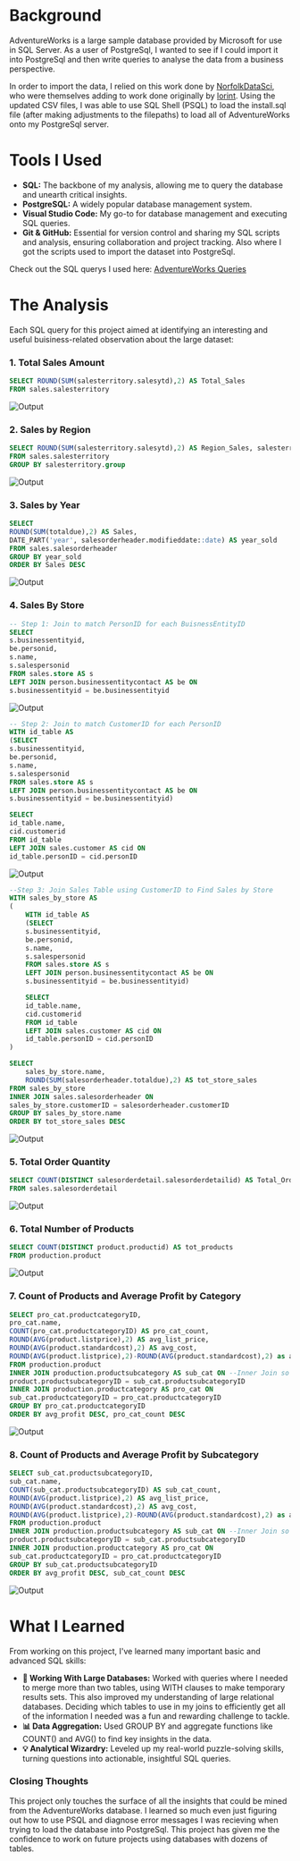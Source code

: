 # Background
AdventureWorks is a large sample database provided by Microsoft for use in SQL Server. As a user of PostgreSql, I wanted to see if I could import it into PostgreSql and then write queries to analyse the data from a business perspective.

In order to import the data, I relied on this work done by [NorfolkDataSci](https://github.com/NorfolkDataSci/adventure-works-postgres), who were themselves adding to work done originally by [lorint](https://github.com/lorint/AdventureWorks-for-Postgres). Using the updated CSV files, I was able to use SQL Shell (PSQL) to load the install.sql file (after making adjustments to the filepaths) to load all of AdventureWorks onto my PostgreSql server.

# Tools I Used

- **SQL:** The backbone of my analysis, allowing me to query the database and unearth critical insights.
- **PostgreSQL:** A widely popular database management system. 
- **Visual Studio Code:** My go-to for database management and executing SQL queries.
- **Git & GitHub:** Essential for version control and sharing my SQL scripts and analysis, ensuring collaboration and project tracking. Also where I got the scripts used to import the dataset into PostgreSql.

Check out the SQL querys I used here: [AdventureWorks Queries](Adventureworks.session.sql)

# The Analysis
Each SQL query for this project aimed at identifying an interesting and useful buisiness-related observation about the large dataset:

### 1. Total Sales Amount
```sql
SELECT ROUND(SUM(salesterritory.salesytd),2) AS Total_Sales
FROM sales.salesterritory
```
![Output](Photos/1.png)

### 2. Sales by Region
```sql
SELECT ROUND(SUM(salesterritory.salesytd),2) AS Region_Sales, salesterritory.group
FROM sales.salesterritory
GROUP BY salesterritory.group
```
![Output](Photos/3.png)

### 3. Sales by Year
```sql
SELECT
ROUND(SUM(totaldue),2) AS Sales,
DATE_PART('year', salesorderheader.modifieddate::date) AS year_sold
FROM sales.salesorderheader
GROUP BY year_sold
ORDER BY Sales DESC
```
![Output](Photos/4.png)

### 4. Sales By Store
```sql
-- Step 1: Join to match PersonID for each BuisnessEntityID
SELECT
s.businessentityid,
be.personid,
s.name,
s.salespersonid
FROM sales.store AS s
LEFT JOIN person.businessentitycontact AS be ON
s.businessentityid = be.businessentityid
```
![Output](Photos/5.png)

```sql
-- Step 2: Join to match CustomerID for each PersonID
WITH id_table AS
(SELECT
s.businessentityid,
be.personid,
s.name,
s.salespersonid
FROM sales.store AS s
LEFT JOIN person.businessentitycontact AS be ON
s.businessentityid = be.businessentityid)

SELECT 
id_table.name,
cid.customerid
FROM id_table
LEFT JOIN sales.customer AS cid ON
id_table.personID = cid.personID
```
![Output](Photos/6.png)

```sql
--Step 3: Join Sales Table using CustomerID to Find Sales by Store 
WITH sales_by_store AS 
(
    WITH id_table AS
    (SELECT
    s.businessentityid,
    be.personid,
    s.name,
    s.salespersonid
    FROM sales.store AS s
    LEFT JOIN person.businessentitycontact AS be ON
    s.businessentityid = be.businessentityid)

    SELECT 
    id_table.name,
    cid.customerid
    FROM id_table
    LEFT JOIN sales.customer AS cid ON
    id_table.personID = cid.personID
)

SELECT 
    sales_by_store.name,
    ROUND(SUM(salesorderheader.totaldue),2) AS tot_store_sales
FROM sales_by_store
INNER JOIN sales.salesorderheader ON
sales_by_store.customerID = salesorderheader.customerID
GROUP BY sales_by_store.name
ORDER BY tot_store_sales DESC
```
![Output](Photos/7.png)

### 5. Total Order Quantity
```sql
SELECT COUNT(DISTINCT salesorderdetail.salesorderdetailid) AS Total_Orders
FROM sales.salesorderdetail
```
![Output](Photos/9.png)

### 6. Total Number of Products
```sql
SELECT COUNT(DISTINCT product.productid) AS tot_products
FROM production.product
```
![Output](Photos/10.png)

### 7. Count of Products and Average Profit by Category
```sql
SELECT pro_cat.productcategoryID, 
pro_cat.name,
COUNT(pro_cat.productcategoryID) AS pro_cat_count,
ROUND(AVG(product.listprice),2) AS avg_list_price,
ROUND(AVG(product.standardcost),2) AS avg_cost,
ROUND(AVG(product.listprice),2)-ROUND(AVG(product.standardcost),2) as avg_profit
FROM production.product
INNER JOIN production.productsubcategory AS sub_cat ON --Inner Join so we can get rid of products with no listed category
product.productsubcategoryID = sub_cat.productsubcategoryID
INNER JOIN production.productcategory AS pro_cat ON
sub_cat.productcategoryID = pro_cat.productcategoryID
GROUP BY pro_cat.productcategoryID
ORDER BY avg_profit DESC, pro_cat_count DESC
```
![Output](Photos/11.png)

### 8. Count of Products and Average Profit by Subcategory 
```sql
SELECT sub_cat.productsubcategoryID, 
sub_cat.name,
COUNT(sub_cat.productsubcategoryID) AS sub_cat_count, 
ROUND(AVG(product.listprice),2) AS avg_list_price,
ROUND(AVG(product.standardcost),2) AS avg_cost,
ROUND(AVG(product.listprice),2)-ROUND(AVG(product.standardcost),2) as avg_profit
FROM production.product
INNER JOIN production.productsubcategory AS sub_cat ON --Inner Join so we can get rid of products with no listed category
product.productsubcategoryID = sub_cat.productsubcategoryID
INNER JOIN production.productcategory AS pro_cat ON
sub_cat.productcategoryID = pro_cat.productcategoryID
GROUP BY sub_cat.productsubcategoryID
ORDER BY avg_profit DESC, sub_cat_count DESC
```
![Output](Photos/12.png)

# What I Learned

From working on this project, I've learned many important basic and advanced SQL skills:

- **🧩 Working With Large Databases:** Worked with queries where I needed to merge more than two tables, using WITH clauses to make temporary results sets. This also improved my understanding of large relational databases. Deciding which tables to use in my joins to efficiently get all of the information I needed was a fun and rewarding challenge to tackle. 
- **📊 Data Aggregation:** Used GROUP BY and aggregate functions like COUNT() and AVG() to find key insights in the data.
- **💡 Analytical Wizardry:** Leveled up my real-world puzzle-solving skills, turning questions into actionable, insightful SQL queries.


### Closing Thoughts
This project only touches the surface of all the insights that could be mined from the AdventureWorks database. I learned so much even just figuring out how to use PSQL and diagnose error messages I was recieving when trying to load the database into PostgreSql. This project has given me the confidence to work on future projects using databases with dozens of tables.